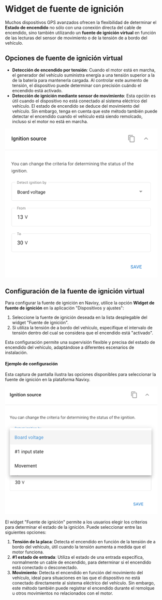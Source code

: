 # Widget de fuente de ignición

Muchos dispositivos GPS avanzados ofrecen la flexibilidad de determinar el **Estado de encendido** no sólo con una conexión directa del cable de encendido, sino también utilizando un **fuente de ignición virtual** en función de las lecturas del sensor de movimiento o de la tensión de a bordo del vehículo.

## Opciones de fuente de ignición virtual

* **Detección de encendido por tensión**: Cuando el motor está en marcha, el generador del vehículo suministra energía a una tensión superior a la de la batería para mantenerla cargada. Al controlar este aumento de tensión, el dispositivo puede determinar con precisión cuándo el encendido está activado.
* **Detección de ignición mediante sensor de movimiento**: Esta opción es útil cuando el dispositivo no está conectado al sistema eléctrico del vehículo. El estado de encendido se deduce del movimiento del vehículo. Sin embargo, tenga en cuenta que este método también puede detectar el encendido cuando el vehículo está siendo remolcado, incluso si el motor no está en marcha.

![image-20240815-213014.png](../../../../gua-del-usuario/dispositivos-y-ajustes/localizacin-y-desplazamiento/attachments/image-20240815-213014.png)

## Configuración de la fuente de ignición virtual

Para configurar la fuente de ignición en Navixy, utilice la opción **Widget de fuente de ignición** en la aplicación "Dispositivos y ajustes":

1. Seleccione la fuente de ignición deseada en la lista desplegable del widget "Fuente de ignición".
2. Si utiliza la tensión de a bordo del vehículo, especifique el intervalo de tensión dentro del cual se considera que el encendido está "activado".

Esta configuración permite una supervisión flexible y precisa del estado de encendido del vehículo, adaptándose a diferentes escenarios de instalación.

#### Ejemplo de configuración

Esta captura de pantalla ilustra las opciones disponibles para seleccionar la fuente de ignición en la plataforma Navixy.

![image-20240815-213517.png](../../../../gua-del-usuario/dispositivos-y-ajustes/localizacin-y-desplazamiento/attachments/image-20240815-213517.png)

El widget "Fuente de ignición" permite a los usuarios elegir los criterios para determinar el estado de la ignición. Puede seleccionar entre las siguientes opciones:

1. **Tensión de la placa**: Detecta el encendido en función de la tensión de a bordo del vehículo, útil cuando la tensión aumenta a medida que el motor funciona.
2. **#1 estado de entrada**: Utiliza el estado de una entrada específica, normalmente un cable de encendido, para determinar si el encendido está conectado o desconectado.
3. **Movimiento**: Detecta el encendido en función del movimiento del vehículo, ideal para situaciones en las que el dispositivo no está conectado directamente al sistema eléctrico del vehículo. Sin embargo, este método también puede registrar el encendido durante el remolque u otros movimientos no relacionados con el motor.
